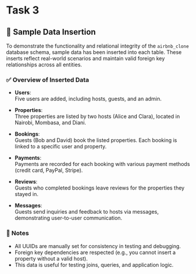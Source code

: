 # Task 3

## 📝 Sample Data Insertion

To demonstrate the functionality and relational integrity of the `airbnb_clone` database schema, sample data has been inserted into each table. These inserts reflect real-world scenarios and maintain valid foreign key relationships across all entities.

### ✅ Overview of Inserted Data

- **Users**:  
  Five users are added, including hosts, guests, and an admin.

- **Properties**:  
  Three properties are listed by two hosts (Alice and Clara), located in Nairobi, Mombasa, and Diani.

- **Bookings**:  
  Guests (Bob and David) book the listed properties. Each booking is linked to a specific user and property.

- **Payments**:  
  Payments are recorded for each booking with various payment methods (credit card, PayPal, Stripe).

- **Reviews**:  
  Guests who completed bookings leave reviews for the properties they stayed in.

- **Messages**:  
  Guests send inquiries and feedback to hosts via messages, demonstrating user-to-user communication.

### 🧠 Notes

- All UUIDs are manually set for consistency in testing and debugging.
- Foreign key dependencies are respected (e.g., you cannot insert a property without a valid host).
- This data is useful for testing joins, queries, and application logic.